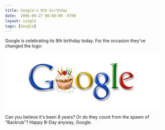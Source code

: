 ```yaml
---
title: Google's 8th birthday
date:  2006-09-27 00:00:00 -0700
layout: single
tags: [Google]
---
```


Google is celebrating its 8th birthday today. For the occasion they've changed the logo:

![Google 8th Birthday](/images/google-8th.jpg)

Can you believe it's been 8 years? Or do they count from the spawn of "Backrub"? Happy B-Day anyway, Google.
